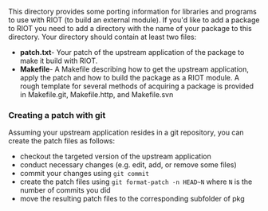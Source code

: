 This directory provides some porting information for libraries and programs to
use with RIOT (to build an external module). If you'd like to add a package to
RIOT you need to add a directory with the name of your package to this directory.
Your directory should contain at least two files:

 * **patch.txt**- Your patch of the upstream application of the package to make
 it build with RIOT.
 * **Makefile**- A Makefile describing how to get the upstream application, apply
 the patch and how to build the package as a RIOT module.
 A rough template for several methods of acquiring a package
 is provided in Makefile.git, Makefile.http, and Makefile.svn

### Creating a patch with git

Assuming your upstream application resides in a git repository, you can create
the patch files as follows:
 * checkout the targeted version of the upstream application
 * conduct necessary changes (e.g. edit, add, or remove some files)
 * commit your changes using `git commit`
 * create the patch files using `git format-patch -n HEAD~N` where `N` is the
   number of commits you did
 * move the resulting patch files to the corresponding subfolder of pkg
